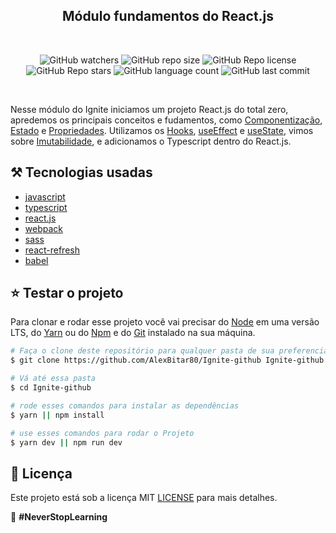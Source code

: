 <h2 align="center">Módulo fundamentos do React.js</h2>

<br/>

<p align="center">
  <img alt="GitHub watchers" src="https://img.shields.io/github/watchers/AlexBitar80/Ignite-github?style=social">

  <img alt="GitHub repo size" src="https://img.shields.io/github/repo-size/AlexBitar80/Ignite-github">

  <img alt="GitHub Repo license" src="https://img.shields.io/github/license/AlexBitar80/Ignite-github">

  <img alt="GitHub Repo stars" src="https://img.shields.io/github/stars/AlexBitar80/Ignite-github?style=social">

  <img alt="GitHub language count" src="https://img.shields.io/github/languages/count/AlexBitar80/Ignite-github">

  <img alt="GitHub last commit" src="https://img.shields.io/github/last-commit/AlexBitar80/Ignite-github">
</p>

<br/>

<p>
Nesse módulo do Ignite iniciamos um projeto React.js do total zero,
apredemos os principais conceitos e fudamentos, como <u>Componentização</u>, <u>Estado</u> e <u>Propriedades</u>.
Utilizamos os <u>Hooks</u>, <u>useEffect</u> e <u>useState</u>, vimos sobre <u>Imutabilidade</u>, e adicionamos o Typescript dentro do React.js.
</p>

## :hammer_and_pick: Tecnologias usadas

-  [javascript](https://developer.mozilla.org/pt-BR/docs/Web/JavaScript)
-  [typescript](https://www.typescriptlang.org/)
-  [react.js](https://pt-br.reactjs.org/)
-  [webpack](https://webpack.js.org/)
-  [sass](https://sass-lang.com/documentation)
-  [react-refresh](https://github.com/pmmmwh/react-refresh-webpack-plugin)
-  [babel](https://babeljs.io/)

## :star: Testar o projeto

Para clonar e rodar esse projeto você vai precisar do [Node](https://nodejs.org/en/) em uma versão LTS, do [Yarn](https://yarnpkg.com/) ou do [Npm](https://www.npmjs.com/get-npm) e do [Git](https://git-scm.com/) instalado na sua máquina.

```bash
# Faça o clone deste repositório para qualquer pasta de sua preferencia
$ git clone https://github.com/AlexBitar80/Ignite-github Ignite-github

# Vá até essa pasta
$ cd Ignite-github

# rode esses comandos para instalar as dependências
$ yarn || npm install

# use esses comandos para rodar o Projeto
$ yarn dev || npm run dev
```
## :pushpin: Licença

Este projeto está sob a licença MIT [LICENSE](https://github.com/AlexBitar80/Ignite-github/blob/master/LICENSE) para mais detalhes.

:rocket: <b>#NeverStopLearning<b>
